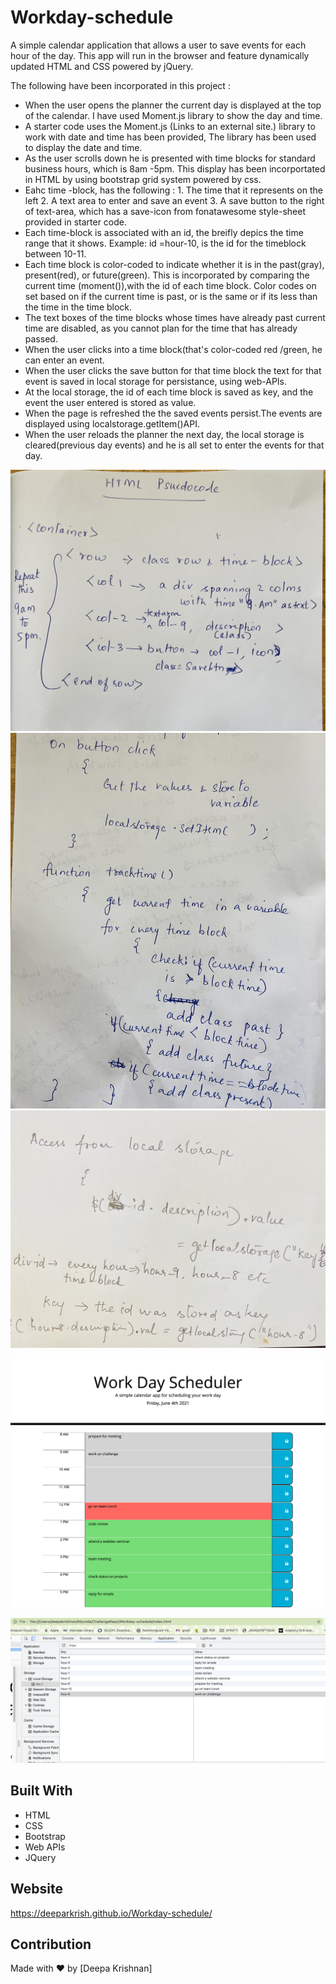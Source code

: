 # Workday-schedule
 A simple calendar application that allows a user to save events for each hour of the day.
 This app will run in the browser and feature dynamically updated HTML and CSS powered by jQuery.



The following have been incorporated in this project :

* When the user opens the planner the current day is displayed at the top of the calendar. I have used Moment.js library to show the day and time.
* A starter code uses the Moment.js (Links to an external site.) library to work with date and time has been provided,  The library has been used 
  to display the date and time.
* As the user scrolls down he is presented with time blocks for standard business hours, which is 8am -5pm. 
  This display has been incorportated in HTML by using bootstrap grid system powered by css.
* Eahc time -block, has the following : 1. The time that it represents on the left  2. A text area to enter and save an event 
  3. A save button to the right of text-area, which has a save-icon from fonatawesome style-sheet provided in starter code.
* Each time-block is associated with an id, the breifly depics the time range that it shows. 
  Example: id =hour-10, is the id for the timeblock between 10-11.
* Each time block is color-coded to indicate whether it is in the past(gray), present(red), or future(green). 
  This is incorporated by comparing the current time (moment()),with the id of each time block. Color codes on set based on if the    current time is past, 
  or is the same or if its less than the time in the time block.
* The text boxes of the time blocks whose times have already past current time are disabled, as you cannot plan for the time that has already passed.
* When the user clicks into a time block(that's  color-coded red /green, he can enter an event.
* When the user clicks the save button for that time block the text for that event is saved in local storage for persistance,
 using web-APIs. 
* At the local storage, the id of each time block is saved as key, and the event the user entered is stored as value.
* When the page  is refreshed the the saved events persist.The events are displayed using localstorage.getItem()API.
* When the user reloads the planner the next day, the local storage is cleared(previous day events) and he is all set to enter the events for that day.

![Webpage](https://github.com/Deeparkrish/Workday-schedule/blob/main/assets/img/pseudo2.jpeg)
![Webpage](https://github.com/Deeparkrish/Workday-schedule/blob/main/assets/img/psuedo1.jpeg)
![Webpage](https://github.com/Deeparkrish/Workday-schedule/blob/main/assets/img/psuedo3.jpeg)


![Webpage](https://github.com/Deeparkrish/Workday-schedule/blob/main/assets/img/planner.jpeg)

![Webpage](https://github.com/Deeparkrish/Workday-schedule/blob/main/assets/img/local%20storage.png)


## Built With
* HTML
* CSS
* Bootstrap
* Web APIs 
* JQuery

## Website
https://deeparkrish.github.io/Workday-schedule/

## Contribution
Made with ❤️ by [Deepa Krishnan]

